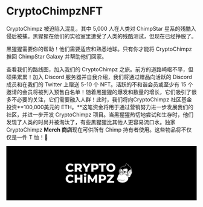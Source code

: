# CryptoChimpzNFT

CryptoChimpz 被迫陷入混乱，其中 5,000 人在人类对 ChimpStar 星系的残酷入侵后被捕。黑猩猩在他们的实验室里遭受了人类的残酷测试，但现在已经挣脱了。

黑猩猩需要你的帮助！他们需要适应和熟悉地球。只有你才能将 CryptoChimpz 推回 ChimpStar Galaxy 并帮助他们回家。

查看我们的路线图，加入我们的 CryptoChimpz 之旅。前方的道路崎岖不平，但硕果累累！加入 Discord 服务器并自我介绍，我们将通过赠品向活跃的 Discord 成员和在我们的 Twitter 上赠送 5-10 个 NFT。活跃的不和谐会员或至少有 15 个邀请的会员将被列入预售白名单！随着黑猩猩的爆发和数量的增长，它们吸引了很多不必要的关注，它们需要融入人群！此时，我们将向CryptoChimpz 社区基金投资**100,000美元的 ETH。**这笔资金将用于通过营销努力进一步发展我们的社区，并进一步开发 CryptoChimpz 项目。当黑猩猩热切地尝试和生存时，他们发现了人类的时尚并被淘汰了，有些黑猩猩比其他人更容易流口水。独家 CryptoChimpz **Merch 商店**现在可供所有 Chimp 持有者使用。这些物品将不仅仅是一件 T 恤！👀

![NFT](unnamed.png)
